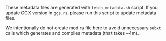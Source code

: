 These metadata files are generated with `fetch_metadata.sh` script. If you update GGX version in `ggs.rs`, please run this script to update metadata files.

We intentionally do not create mod.rs file here to avoid unnecessary `subxt` calls which generates and compiles metadata (that takes ~4m).
